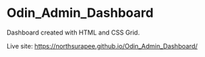 # Odin_Admin_Dashboard

Dashboard created with HTML and CSS Grid.

Live site: https://northsurapee.github.io/Odin_Admin_Dashboard/